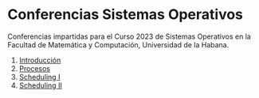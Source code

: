 # Conferencias Sistemas Operativos

Conferencias impartidas para el Curso 2023 de Sistemas Operativos en la Facultad de Matemática y Computación, Universidad de la Habana.

1. [Introducción](https://github.com/Sistemas-Operativos-Matcom/conferencias/blob/main/1.%20Introducci%C3%B3n/SO2023-C1%20Introducci%C3%B3n.md)
2. [Procesos](https://github.com/Sistemas-Operativos-Matcom/conferencias/blob/main/2.%20Procesos/SO2023-C2-Procesos.md)
3. [Scheduling I](https://github.com/Sistemas-Operativos-Matcom/conferencias/blob/main/3.%20Scheduling%20-%20I/SO2023-C3-Scheduling-I.md)
4. [Scheduling II](https://github.com/Sistemas-Operativos-Matcom/conferencias/blob/main/4.%20Scheduling%20-%20II/SO2023-C4-Scheduling-II.md)
